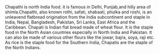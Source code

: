 Chapathi is north India food. it is famous in Delhi, Punjab,and hilly area of shimla.Chapathi, also known rothi, safati, shabaati, phulka and roshi, is an unleavend flatbread origination from the India subcontinent and staple in India, Nepal, Bangladesh, Pakistan, Sri Lanka, East Africa and the Caribbean. Chapati is Indian flat bread made of wheat flour. It is the staple food in the North Asian countries especially in North India and Pakistan. It can also be made of various other flours like the jowar, bajra, soya, raji etc. As rice is the staple food for the Southern India, Chapatis are the staple of the North Indians.
